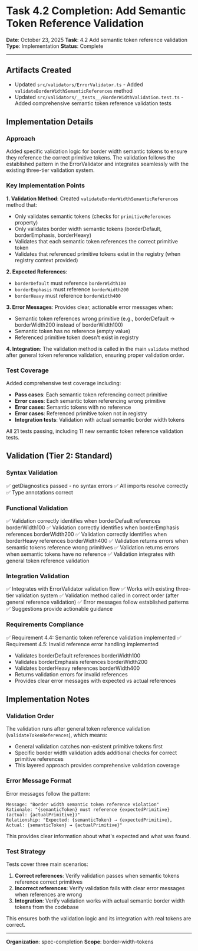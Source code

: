 # Task 4.2 Completion: Add Semantic Token Reference Validation

**Date**: October 23, 2025
**Task**: 4.2 Add semantic token reference validation
**Type**: Implementation
**Status**: Complete

---

## Artifacts Created

- Updated `src/validators/ErrorValidator.ts` - Added `validateBorderWidthSemanticReferences` method
- Updated `src/validators/__tests__/BorderWidthValidation.test.ts` - Added comprehensive semantic token reference validation tests

## Implementation Details

### Approach

Added specific validation logic for border width semantic tokens to ensure they reference the correct primitive tokens. The validation follows the established pattern in the ErrorValidator and integrates seamlessly with the existing three-tier validation system.

### Key Implementation Points

**1. Validation Method**: Created `validateBorderWidthSemanticReferences` method that:
- Only validates semantic tokens (checks for `primitiveReferences` property)
- Only validates border width semantic tokens (borderDefault, borderEmphasis, borderHeavy)
- Validates that each semantic token references the correct primitive token
- Validates that referenced primitive tokens exist in the registry (when registry context provided)

**2. Expected References**:
- `borderDefault` must reference `borderWidth100`
- `borderEmphasis` must reference `borderWidth200`
- `borderHeavy` must reference `borderWidth400`

**3. Error Messages**: Provides clear, actionable error messages when:
- Semantic token references wrong primitive (e.g., borderDefault → borderWidth200 instead of borderWidth100)
- Semantic token has no reference (empty value)
- Referenced primitive token doesn't exist in registry

**4. Integration**: The validation method is called in the main `validate` method after general token reference validation, ensuring proper validation order.

### Test Coverage

Added comprehensive test coverage including:
- **Pass cases**: Each semantic token referencing correct primitive
- **Error cases**: Each semantic token referencing wrong primitive
- **Error cases**: Semantic tokens with no reference
- **Error cases**: Referenced primitive token not in registry
- **Integration tests**: Validation with actual semantic border width tokens

All 21 tests passing, including 11 new semantic token reference validation tests.

## Validation (Tier 2: Standard)

### Syntax Validation
✅ getDiagnostics passed - no syntax errors
✅ All imports resolve correctly
✅ Type annotations correct

### Functional Validation
✅ Validation correctly identifies when borderDefault references borderWidth100
✅ Validation correctly identifies when borderEmphasis references borderWidth200
✅ Validation correctly identifies when borderHeavy references borderWidth400
✅ Validation returns errors when semantic tokens reference wrong primitives
✅ Validation returns errors when semantic tokens have no reference
✅ Validation integrates with general token reference validation

### Integration Validation
✅ Integrates with ErrorValidator validation flow
✅ Works with existing three-tier validation system
✅ Validation method called in correct order (after general reference validation)
✅ Error messages follow established patterns
✅ Suggestions provide actionable guidance

### Requirements Compliance
✅ Requirement 4.4: Semantic token reference validation implemented
✅ Requirement 4.5: Invalid reference error handling implemented
- Validates borderDefault references borderWidth100
- Validates borderEmphasis references borderWidth200
- Validates borderHeavy references borderWidth400
- Returns validation errors for invalid references
- Provides clear error messages with expected vs actual references

## Implementation Notes

### Validation Order

The validation runs after general token reference validation (`validateTokenReferences`), which means:
- General validation catches non-existent primitive tokens first
- Specific border width validation adds additional checks for correct primitive references
- This layered approach provides comprehensive validation coverage

### Error Message Format

Error messages follow the pattern:
```
Message: "Border width semantic token reference violation"
Rationale: "{semanticToken} must reference {expectedPrimitive} (actual: {actualPrimitive})"
Relationship: "Expected: {semanticToken} → {expectedPrimitive}, Actual: {semanticToken} → {actualPrimitive}"
```

This provides clear information about what's expected and what was found.

### Test Strategy

Tests cover three main scenarios:
1. **Correct references**: Verify validation passes when semantic tokens reference correct primitives
2. **Incorrect references**: Verify validation fails with clear error messages when references are wrong
3. **Integration**: Verify validation works with actual semantic border width tokens from the codebase

This ensures both the validation logic and its integration with real tokens are correct.

---

**Organization**: spec-completion
**Scope**: border-width-tokens
